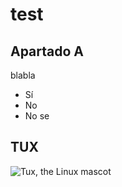# test


## Apartado A
blabla
- Sí
- No
- No se


## TUX
 ![Tux, the Linux mascot](/Regead/test/blob/main/TUX.jpg)
